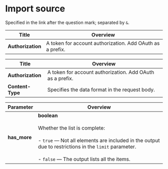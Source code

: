 # Import source

Specified in the link after the question mark; separated by `&`.

Title | Overview
----- | -----
**Authorization** | A token for account authorization. Add OAuth as a prefix.


Title | Overview
----- | -----
**Authorization** | A token for account authorization. Add OAuth as a prefix.
**Content-Type** | Specifies the data format in the request body.


Parameter | Overview
----- | -----
**has_more** | **boolean**<br/><br/>Whether the list is complete:<br/><br/>- `true` — Not all elements are included in the output due to restrictions in the `limit` parameter.<br/>    <br/>- `false` — The output lists all the items.


